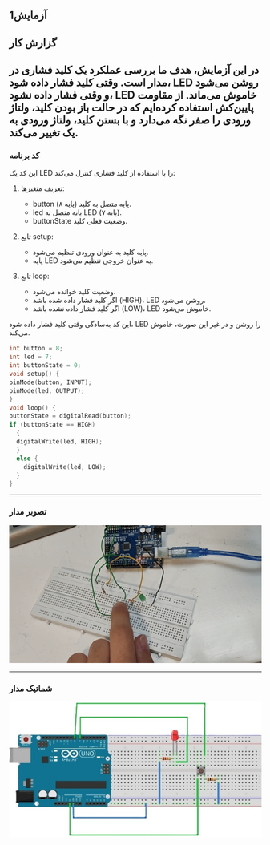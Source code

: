 ## آزمایش1

## گزارش کار 

در این آزمایش، هدف ما بررسی عملکرد یک کلید فشاری در مدار است. وقتی کلید فشار داده شود، LED روشن می‌شود و وقتی فشار داده نشود، LED خاموش می‌ماند. از مقاومت پایین‌کش استفاده کرده‌ایم که در حالت باز بودن کلید، ولتاژ ورودی را صفر نگه می‌دارد و با بستن کلید، ولتاژ ورودی به یک تغییر می‌کند.
---

### کد برنامه 
این کد یک LED را با استفاده از کلید فشاری کنترل می‌کند:

1. تعریف متغیرها:
   - button پایه متصل به کلید (پایه ۸).
   - led پایه متصل به LED (پایه ۷).
   - buttonState وضعیت فعلی کلید.

2. تابع setup:
   - پایه کلید به عنوان ورودی تنظیم می‌شود.
   - پایه LED به عنوان خروجی تنظیم می‌شود.

3. تابع loop:
   - وضعیت کلید خوانده می‌شود.
   - اگر کلید فشار داده شده باشد (HIGH)، LED روشن می‌شود.
   - اگر کلید فشار داده نشده باشد (LOW)، LED خاموش می‌شود.

این کد به‌سادگی وقتی کلید فشار داده شود، LED را روشن و در غیر این صورت، خاموش می‌کند.

```cpp
int button = 8;
int led = 7;
int buttonState = 0;   
void setup() {
pinMode(button, INPUT);
pinMode(led, OUTPUT);
}
void loop() {
buttonState = digitalRead(button);  
if (buttonState == HIGH)  
  {
  digitalWrite(led, HIGH);
  }
  else {
    digitalWrite(led, LOW);
  }
}
```

---

### تصویر مدار 

![micro and circuit](/pic/microprocessor_4.jpg)

---

### شماتیک مدار 

![micro and circuit](/pic/schematic_3.jpg)
